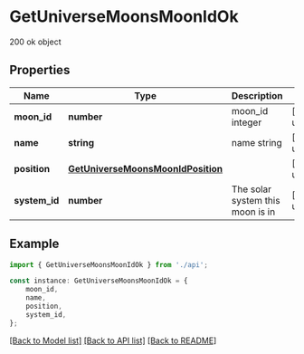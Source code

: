 # GetUniverseMoonsMoonIdOk

200 ok object

## Properties

Name | Type | Description | Notes
------------ | ------------- | ------------- | -------------
**moon_id** | **number** | moon_id integer | [default to undefined]
**name** | **string** | name string | [default to undefined]
**position** | [**GetUniverseMoonsMoonIdPosition**](GetUniverseMoonsMoonIdPosition.md) |  | [default to undefined]
**system_id** | **number** | The solar system this moon is in | [default to undefined]

## Example

```typescript
import { GetUniverseMoonsMoonIdOk } from './api';

const instance: GetUniverseMoonsMoonIdOk = {
    moon_id,
    name,
    position,
    system_id,
};
```

[[Back to Model list]](../README.md#documentation-for-models) [[Back to API list]](../README.md#documentation-for-api-endpoints) [[Back to README]](../README.md)
